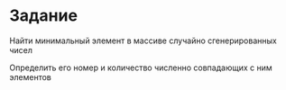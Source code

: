 # Задание

Найти минимальный элемент в массиве случайно сгенерированных чисел

Определить его номер и количество численно совпадающих с ним элементов
